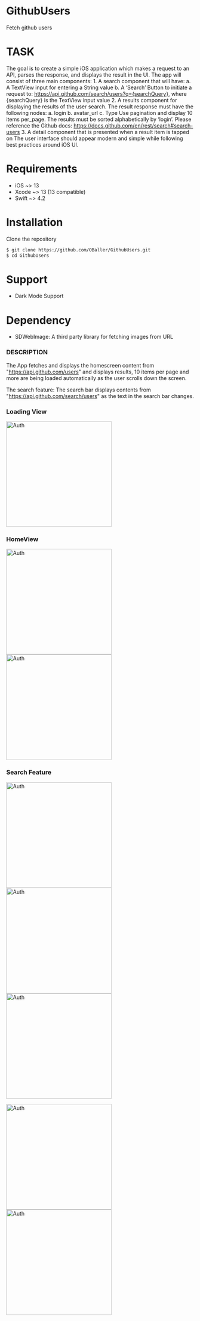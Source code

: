 # GithubUsers
Fetch github users

# TASK
The goal is to create a simple iOS application which makes a request to an API, parses the response, and displays the result in the UI. The app will consist of three main components: 1. A search component that will have: a. A TextView input for entering a String value b. A ‘Search’ Button to initiate a request to: https://api.github.com/search/users?q={searchQuery}, where {searchQuery} is the TextView input value 2. A results component for displaying the results of the user search. The result response must have the following nodes: a. login b. avatar_url c. Type Use pagination and display 10 items per_page. The results must be sorted alphabetically by ‘login’. Please reference the Github docs: https://docs.github.com/en/rest/search#search-users 3. A detail component that is presented when a result item is tapped on The user interface should appear modern and simple while following best practices around iOS UI.

# Requirements
- iOS ~> 13
- Xcode ~> 13 (13 compatible)
- Swift ~> 4.2

# Installation
Clone the repository
```sh
$ git clone https://github.com/OBaller/GithubUsers.git
$ cd GithubUsers
```
# Support
- Dark Mode Support

# Dependency
- SDWebImage: A third party library for fetching images from URL

### DESCRIPTION
The App fetches and displays the homescreen content from "https://api.github.com/users" and displays results, 10 items per page and more are being loaded automatically as the user scrolls down the screen.

The search feature: The search bar displays contents from "https://api.github.com/search/users" as the text in the search bar changes.

### Loading View
<img width="282" alt="Auth" src="https://user-images.githubusercontent.com/60821645/169313178-fcea00a0-b7d5-4670-b238-234698fe2eb8.png">

### HomeView
<img width="282" alt="Auth" src="https://user-images.githubusercontent.com/60821645/169314316-5e47fad6-048a-48d3-8cf2-cd78d4d9a947.png"> <img width="282" alt="Auth" src="https://user-images.githubusercontent.com/60821645/169314349-ef3abcfd-d29e-4105-a637-c9c2e4ddc30f.png">


### Search Feature
<img width="282" alt="Auth" src="https://user-images.githubusercontent.com/60821645/169317914-f915429b-82c2-4d4e-b014-e9dfecd581d8.png"> <img width="282" alt="Auth" src="https://user-images.githubusercontent.com/60821645/169317968-8a901389-0065-4cd5-a0dc-5d63899461a7.png"> <img width="282" alt="Auth" src="https://user-images.githubusercontent.com/60821645/169317978-edbfe676-c601-465f-b156-7b23be9abddb.png">

<img width="282" alt="Auth" src="https://user-images.githubusercontent.com/60821645/169317988-1c131c0c-a6d5-4e94-8c52-e944d7274f4b.png">  <img width="282" alt="Auth" src="https://user-images.githubusercontent.com/60821645/169317995-ece344fe-292c-4f30-a238-db5329724b8c.png">



